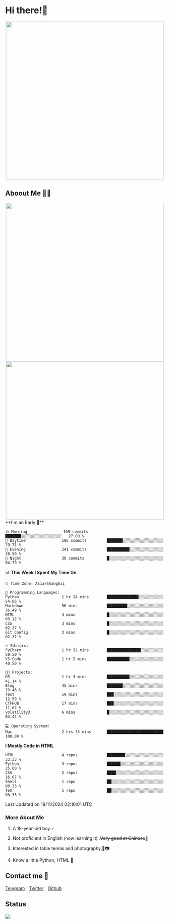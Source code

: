 # Hi there!🎉

<div align=center><img src="https://count.getloli.com/get/@Cicada000?theme=moebooru" width=500px></div>

## Aboout Me 👀💦

<div align=center>
<img src="https://github-readme-stats.vercel.app/api?username=Cicada000&show_icons=true&theme=tokyonight" width=500px>
<br>
<img src="https://github-readme-stats.vercel.app/api/top-langs/?username=Cicada000&show_icons=true&theme=tokyonight&layout=compact" width=500px>
</div>
<!--START_SECTION:waka-->
**I'm an Early 🐤** 

```text
🌞 Morning                169 commits         ███████░░░░░░░░░░░░░░░░░░   27.00 % 
🌆 Daytime                186 commits         ███████░░░░░░░░░░░░░░░░░░   29.71 % 
🌃 Evening                241 commits         ██████████░░░░░░░░░░░░░░░   38.50 % 
🌙 Night                  30 commits          █░░░░░░░░░░░░░░░░░░░░░░░░   04.79 % 
```


📊 **This Week I Spent My Time On** 

```text
🕑︎ Time Zone: Asia/Shanghai

💬 Programming Languages: 
Python                   1 hr 24 mins        ██████████████░░░░░░░░░░░   54.66 % 
Markdown                 56 mins             █████████░░░░░░░░░░░░░░░░   36.49 % 
HTML                     4 mins              █░░░░░░░░░░░░░░░░░░░░░░░░   03.12 % 
CSS                      3 mins              █░░░░░░░░░░░░░░░░░░░░░░░░   02.37 % 
Git Config               3 mins              █░░░░░░░░░░░░░░░░░░░░░░░░   02.37 % 

🔥 Editors: 
PyCharm                  1 hr 32 mins        ███████████████░░░░░░░░░░   59.50 % 
VS Code                  1 hr 2 mins         ██████████░░░░░░░░░░░░░░░   40.50 % 

🐱‍💻 Projects: 
OS                       1 hr 3 mins         ██████████░░░░░░░░░░░░░░░   41.14 % 
Blog                     45 mins             ███████░░░░░░░░░░░░░░░░░░   29.46 % 
Test                     19 mins             ███░░░░░░░░░░░░░░░░░░░░░░   12.59 % 
CTFHUB                   17 mins             ███░░░░░░░░░░░░░░░░░░░░░░   11.02 % 
volatility3              6 mins              █░░░░░░░░░░░░░░░░░░░░░░░░   04.42 % 

💻 Operating System: 
Mac                      2 hrs 35 mins       █████████████████████████   100.00 % 
```

**I Mostly Code in HTML** 

```text
HTML                     4 repos             ████████░░░░░░░░░░░░░░░░░   33.33 % 
Python                   3 repos             ██████░░░░░░░░░░░░░░░░░░░   25.00 % 
CSS                      2 repos             ████░░░░░░░░░░░░░░░░░░░░░   16.67 % 
Shell                    1 repo              ██░░░░░░░░░░░░░░░░░░░░░░░   08.33 % 
TeX                      1 repo              ██░░░░░░░░░░░░░░░░░░░░░░░   08.33 % 
```




 Last Updated on 18/11/2024 02:10:01 UTC
<!--END_SECTION:waka-->

### More About Me

1. A 18-year-old boy.♂

2. Not proficient in English (now learning it) .~~Very good at Chinese~~🤣

3. Interested in table tennis and photography.🏓📷

4. Know a little Python, HTML.🐍


## Contact me 💬

[Telegram](https://t.me/CicadaLYW)&emsp;[Twitter](https://twitter.com/Cicada0001)&emsp;[Github](https://github.com/Cicada000)

## Status
<img src="https://weather-icon.journeyad.repl.co/@hangzhou?v=1" align="left">







